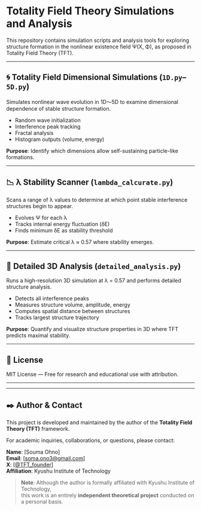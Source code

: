 # Totality Field Theory Simulations and Analysis

This repository contains simulation scripts and analysis tools for exploring structure formation in the nonlinear existence field Ψ(X, Φ), as proposed in Totality Field Theory (TFT).

---

## 🌀 Totality Field Dimensional Simulations (`1D.py`–`5D.py`)

Simulates nonlinear wave evolution in 1D〜5D to examine dimensional dependence of stable structure formation.

- Random wave initialization
- Interference peak tracking
- Fractal analysis
- Histogram outputs (volume, energy)

**Purpose**: Identify which dimensions allow self-sustaining particle-like formations.

---

## 📉 λ Stability Scanner (`lambda_calcurate.py`)

Scans a range of λ values to determine at which point stable interference structures begin to appear.

- Evolves Ψ for each λ
- Tracks internal energy fluctuation (δE)
- Finds minimum δE as stability threshold

**Purpose**: Estimate critical λ ≈ 0.57 where stability emerges.

---

## 🧠 Detailed 3D Analysis (`detailed_analysis.py`)

Runs a high-resolution 3D simulation at λ = 0.57 and performs detailed structure analysis.

- Detects all interference peaks
- Measures structure volume, amplitude, energy
- Computes spatial distance between structures
- Tracks largest structure trajectory

**Purpose**: Quantify and visualize structure properties in 3D where TFT predicts maximal stability.


---

## 📜 License

MIT License — Free for research and educational use with attribution.

---
---

## ✒️ Author & Contact

This project is developed and maintained by the author of the **Totality Field Theory (TFT)** framework.

For academic inquiries, collaborations, or questions, please contact:

**Name**: [Souma Ohno]  
**Email**: [soma.ono3@gmail.com]  
**X**: [[@TFT_founder](https://x.com/TFT_founder)]                    
**Affiliation**: Kyushu Institute of Technology 

> **Note**: Although the author is formally affiliated with Kyushu Institute of Technology,  
> this work is an entirely **independent theoretical project** conducted on a personal basis.
